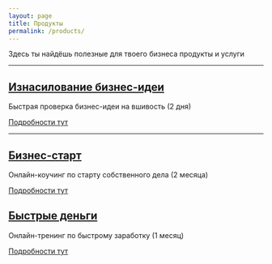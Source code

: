 ```yaml
---
layout: page
title: Продукты
permalink: /products/
---
```


Здесь ты найдёшь полезные для твоего бизнеса продукты и услуги

----

## [Изнасилование бизнес-идеи](/products/rape/)

Быстрая проверка бизнес-идеи на вшивость (2 дня)

[Подробности тут](/products/rape/)

----

## [Бизнес-старт](/products/bs/)

Онлайн-коучинг по старту собственного дела (2 месяца)

[Подробности тут](/products/bs/)

## [Быстрые деньги](/http://money.prorealnost.com/offer/trening-bistrie-dengi-sale)

Онлайн-тренинг по быстрому заработку (1 месяц)

[Подробности тут](http://money.prorealnost.com/offer/trening-bistrie-dengi-sale)

